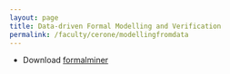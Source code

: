 ```yaml
---
layout: page
title: Data-driven Formal Modelling and Verification
permalink: /faculty/cerone/modellingfromdata
---
```

- Download [formalminer](/faculty/cerone/modellingfromdata/formalminer.zip) 
